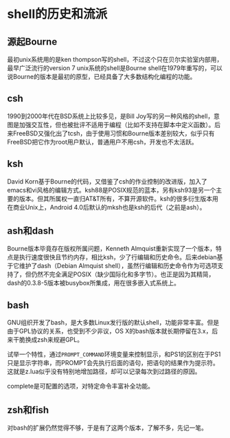 # shell的历史和流派

源起Bourne
--
最初unix系统用的是ken thompson写的shell，不过这个只在贝尔实验室内部用，最早广泛流行的version 7 unix系统的shell是Bourne shell在1979年重写的，可以说Bourne的版本是最初的原型，已经具备了大多数结构化编程的功能。

csh
--
1990到2000年代在BSD系统上比较多见，是Bill Joy写的另一种风格的shell，意图是加强交互性，但也被批评不适用于编程（比如不支持在脚本中定义函数）。后来FreeBSD又强化出了tcsh，由于使用习惯和Bourne版本差别较大，似乎只有FreeBSD把它作为root用户默认，普通用户不用csh，开发也不太活跃。

ksh
--
David Korn基于Bourne的代码，又借鉴了csh的作业控制的改进版，加入了emacs和vi风格的编辑方式。ksh88是POSIX规范的蓝本，另有ksh93是另一个主要的版本。但其所属权一直归AT&T所有，不算开源软件。ksh的很多衍生版本用在商业Unix上，Android 4.0后默认的mksh也是ksh的后代（之前是ash）。

ash和dash
--
Bourne版本毕竟存在版权所属问题，Kenneth Almquist重新实现了一个版本，特点是执行速度很快且节约内存，相比ksh，少了行编辑和历史命令。后来debian基于它维护了dash（Debian Almquist shell），虽然行编辑和历史命令作为可选项支持了，但仍然不完全满足POSIX（缺少国际化和多字节）。也正是因为其精简，dash的0.3.8-5版本被busybox所集成，用在很多嵌入式系统上。

bash
--
GNU组织开发了bash，是大多数Linux发行版的默认shell，功能非常丰富。但是由于GPL协议的关系，也受到不少非议，OS X的bash版本就长期停留在3.x，后来干脆换成zsh来规避GPL。

试举一个特性，通过`PROMPT_COMMAND`环境变量来控制显示，和PS1的区别在于PS1只是显示字符串，而PROMPT会先执行后面的语句，把语句的结果作为提示符。这就是z.lua似乎没有特别地增加路径，却可以记录每次到过路径的原因。

complete是可配置的选项，对特定命令丰富补全功能。

zsh和fish
--
对bash的扩展仍然觉得不够，于是有了这两个版本，了解不多，先记一笔。